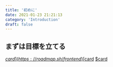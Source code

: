 ```yaml
---
title: '初めに'
date: 2021-01-23 21:21:13
category: 'Introduction'
draft: false
---
```


## まずは目標を立てる
[$card](https://roadmap.sh/frontend)
[$card](https://roadmap.sh/backend)
[$card](https://roadmap.sh/devops)
